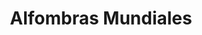 ---
title: "Alfombras Mundiales"
url: /ciudad-de-panama/alfombras-mundiales/
shop: menaje del hogar
---